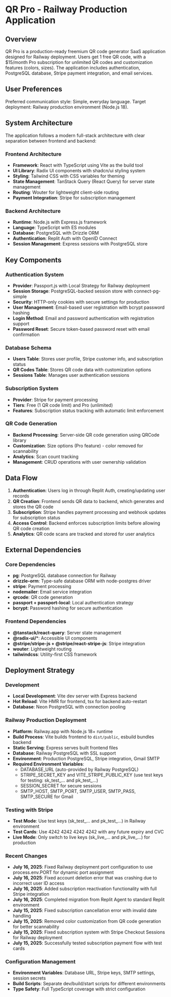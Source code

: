 # QR Pro - Railway Production Application

## Overview

QR Pro is a production-ready freemium QR code generator SaaS application designed for Railway deployment. Users get 1 free QR code, with a $15/month Pro subscription for unlimited QR codes and customization features (colors, sizes). The application includes authentication, PostgreSQL database, Stripe payment integration, and email services.

## User Preferences

Preferred communication style: Simple, everyday language.
Target deployment: Railway production environment (Node.js 18).

## System Architecture

The application follows a modern full-stack architecture with clear separation between frontend and backend:

### Frontend Architecture
- **Framework**: React with TypeScript using Vite as the build tool
- **UI Library**: Radix UI components with shadcn/ui styling system
- **Styling**: Tailwind CSS with CSS variables for theming
- **State Management**: TanStack Query (React Query) for server state management
- **Routing**: Wouter for lightweight client-side routing
- **Payment Integration**: Stripe for subscription management

### Backend Architecture
- **Runtime**: Node.js with Express.js framework
- **Language**: TypeScript with ES modules
- **Database**: PostgreSQL with Drizzle ORM
- **Authentication**: Replit Auth with OpenID Connect
- **Session Management**: Express sessions with PostgreSQL store

## Key Components

### Authentication System
- **Provider**: Passport.js with Local Strategy for Railway deployment
- **Session Storage**: PostgreSQL-backed session store with connect-pg-simple
- **Security**: HTTP-only cookies with secure settings for production
- **User Management**: Email-based user registration with bcrypt password hashing
- **Login Method**: Email and password authentication with registration support
- **Password Reset**: Secure token-based password reset with email confirmation

### Database Schema
- **Users Table**: Stores user profile, Stripe customer info, and subscription status
- **QR Codes Table**: Stores QR code data with customization options
- **Sessions Table**: Manages user authentication sessions

### Subscription System
- **Provider**: Stripe for payment processing
- **Tiers**: Free (1 QR code limit) and Pro (unlimited)
- **Features**: Subscription status tracking with automatic limit enforcement

### QR Code Generation
- **Backend Processing**: Server-side QR code generation using QRCode library
- **Customization**: Size options (Pro feature) - color removed for scannability
- **Analytics**: Scan count tracking
- **Management**: CRUD operations with user ownership validation

## Data Flow

1. **Authentication**: Users log in through Replit Auth, creating/updating user records
2. **QR Creation**: Frontend sends QR data to backend, which generates and stores the QR code
3. **Subscription**: Stripe handles payment processing and webhook updates for subscription status
4. **Access Control**: Backend enforces subscription limits before allowing QR code creation
5. **Analytics**: QR code scans are tracked and stored for user analytics

## External Dependencies

### Core Dependencies
- **pg**: PostgreSQL database connection for Railway
- **drizzle-orm**: Type-safe database ORM with node-postgres driver
- **stripe**: Payment processing
- **nodemailer**: Email service integration
- **qrcode**: QR code generation
- **passport + passport-local**: Local authentication strategy
- **bcrypt**: Password hashing for secure authentication

### Frontend Dependencies
- **@tanstack/react-query**: Server state management
- **@radix-ui/***: Accessible UI components
- **@stripe/stripe-js + @stripe/react-stripe-js**: Stripe integration
- **wouter**: Lightweight routing
- **tailwindcss**: Utility-first CSS framework

## Deployment Strategy

### Development
- **Local Development**: Vite dev server with Express backend
- **Hot Reload**: Vite HMR for frontend, tsx for backend auto-restart
- **Database**: Neon PostgreSQL with connection pooling

### Railway Production Deployment
- **Platform**: Railway.app with Node.js 18+ runtime
- **Build Process**: Vite builds frontend to `dist/public`, esbuild bundles backend
- **Static Serving**: Express serves built frontend files
- **Database**: Railway PostgreSQL with SSL support
- **Environment**: Production PostgreSQL, Stripe integration, Gmail SMTP
- **Required Environment Variables**: 
  - DATABASE_URL (auto-provided by Railway PostgreSQL)
  - STRIPE_SECRET_KEY and VITE_STRIPE_PUBLIC_KEY (use test keys for testing: sk_test_... and pk_test_...)
  - SESSION_SECRET for secure sessions
  - SMTP_HOST, SMTP_PORT, SMTP_USER, SMTP_PASS, SMTP_SECURE for Gmail

### Testing with Stripe
- **Test Mode**: Use test keys (sk_test_... and pk_test_...) in Railway environment
- **Test Cards**: Use 4242 4242 4242 4242 with any future expiry and CVC
- **Live Mode**: Only switch to live keys (sk_live_... and pk_live_...) for production

### Recent Changes
- **July 16, 2025**: Fixed Railway deployment port configuration to use process.env.PORT for dynamic port assignment
- **July 16, 2025**: Fixed account deletion error that was crashing due to incorrect user ID access
- **July 16, 2025**: Added subscription reactivation functionality with full Stripe integration
- **July 16, 2025**: Completed migration from Replit Agent to standard Replit environment
- **July 15, 2025**: Fixed subscription cancellation error with invalid date handling
- **July 15, 2025**: Removed color customization from QR code generation for better scannability
- **July 15, 2025**: Fixed subscription system with Stripe Checkout Sessions for Railway deployment
- **July 15, 2025**: Successfully tested subscription payment flow with test cards

### Configuration Management
- **Environment Variables**: Database URL, Stripe keys, SMTP settings, session secrets
- **Build Scripts**: Separate dev/build/start scripts for different environments
- **Type Safety**: Full TypeScript coverage with strict configuration